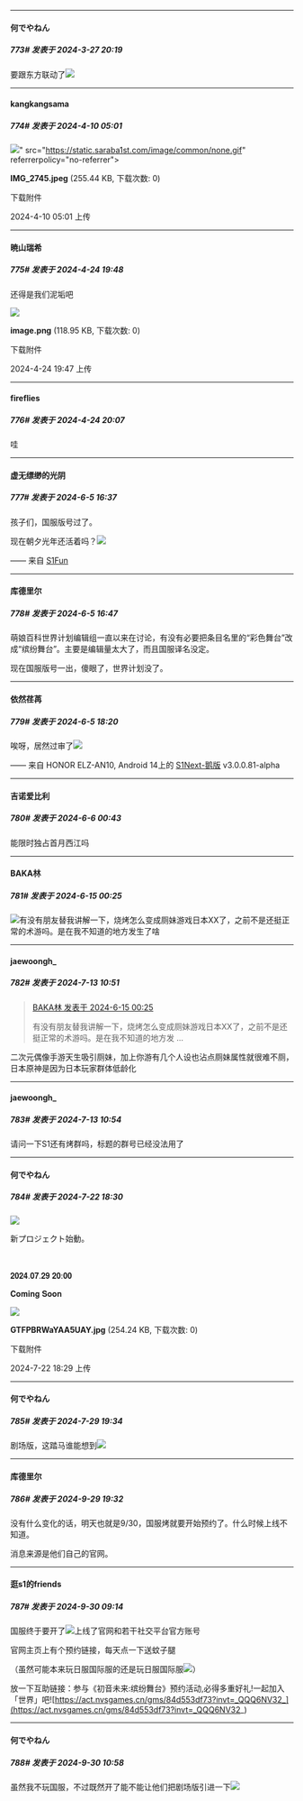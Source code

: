 ﻿
*****

####  何でやねん  
##### 773#       发表于 2024-3-27 20:19

要跟东方联动了<img src="https://static.saraba1st.com/image/smiley/face2017/091.png" referrerpolicy="no-referrer">

*****

####  kangkangsama  
##### 774#       发表于 2024-4-10 05:01

<img src="https://img.saraba1st.com/forum/202404/10/050149sbqul2eerrxb8du7.jpeg" referrerpolicy="no-referrer">" src="https://static.saraba1st.com/image/common/none.gif" referrerpolicy="no-referrer">

<strong>IMG_2745.jpeg</strong> (255.44 KB, 下载次数: 0)

下载附件

2024-4-10 05:01 上传

*****

####  暁山瑞希  
##### 775#       发表于 2024-4-24 19:48

还得是我们泥垢吧

<img src="https://img.saraba1st.com/forum/202404/24/194759tzsjnc1snlc10dzl.png" referrerpolicy="no-referrer">

<strong>image.png</strong> (118.95 KB, 下载次数: 0)

下载附件

2024-4-24 19:47 上传


*****

####  fireflies  
##### 776#       发表于 2024-4-24 20:07

哇

*****

####  虚无缥缈的光阴  
##### 777#       发表于 2024-6-5 16:37

孩子们，国服版号过了。

现在朝夕光年还活着吗？<img src="https://static.saraba1st.com/image/smiley/face2017/067.png" referrerpolicy="no-referrer">

—— 来自 [S1Fun](https://s1fun.koalcat.com)


*****

####  库德里尔  
##### 778#       发表于 2024-6-5 16:47

萌娘百科世界计划编辑组一直以来在讨论，有没有必要把条目名里的“彩色舞台”改成“缤纷舞台”。主要是编辑量太大了，而且国服译名没定。

现在国服版号一出，傻眼了，世界计划没了。


*****

####  依然荏苒  
##### 779#       发表于 2024-6-5 18:20

唉呀，居然过审了<img src="https://static.saraba1st.com/image/smiley/face2017/252.png" referrerpolicy="no-referrer">

—— 来自 HONOR ELZ-AN10, Android 14上的 [S1Next-鹅版](https://github.com/ykrank/S1-Next/releases) v3.0.0.81-alpha


*****

####  吉诺爱比利  
##### 780#       发表于 2024-6-6 00:43

能限时独占首月西江吗

*****

####  BAKA林  
##### 781#       发表于 2024-6-15 00:25

<img src="https://static.saraba1st.com/image/smiley/face2017/091.png" referrerpolicy="no-referrer">有没有朋友替我讲解一下，烧烤怎么变成厕妹游戏日本XX了，之前不是还挺正常的术游吗。是在我不知道的地方发生了啥

*****

####  jaewoongh_  
##### 782#       发表于 2024-7-13 10:51

<blockquote><a href="httphttps://bbs.saraba1st.com/2b/forum.php?mod=redirect&amp;goto=findpost&amp;pid=65239072&amp;ptid=1953033" target="_blank">BAKA林 发表于 2024-6-15 00:25</a>

有没有朋友替我讲解一下，烧烤怎么变成厕妹游戏日本XX了，之前不是还挺正常的术游吗。是在我不知道的地方发 ...</blockquote>
二次元偶像手游天生吸引厕妹，加上你游有几个人设也沾点厕妹属性就很难不厕，日本原神是因为日本玩家群体低龄化


*****

####  jaewoongh_  
##### 783#       发表于 2024-7-13 10:54

请问一下S1还有烤群吗，标题的群号已经没法用了

*****

####  何でやねん  
##### 784#       发表于 2024-7-22 18:30

<img src="https://static.saraba1st.com/image/smiley/face2017/009.gif" referrerpolicy="no-referrer">

新プロジェクト始動。

ㅤ

 𝟐𝟎𝟐𝟒.𝟎𝟕.𝟐𝟗 𝟐𝟎:𝟎𝟎

 𝐂𝐨𝐦𝐢𝐧𝐠 𝐒𝐨𝐨𝐧

<img src="https://img.saraba1st.com/forum/202407/22/182900sqm4tn4s4wztvajj.jpg" referrerpolicy="no-referrer">

<strong>GTFPBRWaYAA5UAY.jpg</strong> (254.24 KB, 下载次数: 0)

下载附件

2024-7-22 18:29 上传

*****

####  何でやねん  
##### 785#       发表于 2024-7-29 19:34

剧场版，这踏马谁能想到<img src="https://static.saraba1st.com/image/smiley/face2017/068.png" referrerpolicy="no-referrer">

*****

####  库德里尔  
##### 786#       发表于 2024-9-29 19:32

没有什么变化的话，明天也就是9/30，国服烤就要开始预约了。什么时候上线不知道。

消息来源是他们自己的官网。


*****

####  逛s1的friends  
##### 787#       发表于 2024-9-30 09:14

国服终于要开了<img src="https://static.saraba1st.com/image/smiley/face2017/067.png" referrerpolicy="no-referrer">上线了官网和若干社交平台官方账号

官网主页上有个预约链接，每天点一下送蚊子腿

（虽然可能本来玩日服国际服的还是玩日服国际服<img src="https://static.saraba1st.com/image/smiley/face2017/067.png" referrerpolicy="no-referrer">）

放一下互助链接：参与《初音未来:缤纷舞台》预约活动,必得多重好礼!一起加入「世界」吧![https://act.nvsgames.cn/gms/84d553df73?invt=_QQQ6NV32_](https://act.nvsgames.cn/gms/84d553df73?invt=_QQQ6NV32_)


*****

####  何でやねん  
##### 788#       发表于 2024-9-30 10:58

虽然我不玩国服，不过既然开了能不能让他们把剧场版引进一下<img src="https://static.saraba1st.com/image/smiley/face2017/068.png" referrerpolicy="no-referrer">

